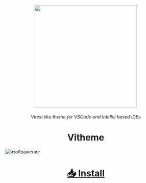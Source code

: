 <p align=center>
  <img src="https://user-images.githubusercontent.com/81296950/211910038-e4fb7045-5236-43f5-891d-40554c6465e8.svg" height=320 width=320></img>
</p>
<h6 align=center>Vitest like theme for VSCode and IntelliJ based IDEs</h6>
<h1 align=center>Vitheme</h1>

![изображение](https://user-images.githubusercontent.com/81296950/211918466-ed354e4e-7bae-4959-b64e-76f3fcb961c6.png)

<h1 align=center><a href="https://plugins.jetbrains.com/plugin/20842-vitheme">📥 Install<a/></h3>
